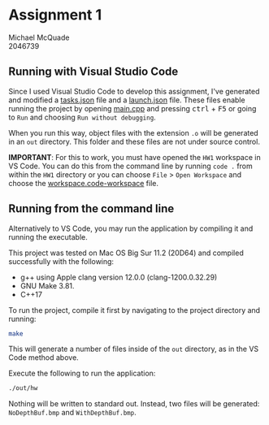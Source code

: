 # Assignment 1

Michael McQuade  
2046739

## Running with Visual Studio Code

Since I used Visual Studio Code to develop this assignment, I've generated and modified a [tasks.json](.vscode/tasks.json) file and a [launch.json](.vscode/launch.json) file. These files enable running the project by opening [main.cpp](src/main.cpp) and pressing <kbd>ctrl</kbd> + <kbd>F5</kbd> or going to `Run` and choosing `Run without debugging`.

When you run this way, object files with the extension `.o` will be generated in an `out` directory. This folder and these files are not under source control.

**IMPORTANT**: For this to work, you must have opened the `HW1` workspace in VS Code. You can do this from the command line by running `code .` from within the `HW1` directory or you can choose `File` > `Open Workspace` and choose the [workspace.code-workspace](workspace.code-workspace) file.

## Running from the command line

Alternatively to VS Code, you may run the application by compiling it and running the executable.

This project was tested on Mac OS Big Sur 11.2 (20D64) and compiled successfully with the following:

- g++ using Apple clang version 12.0.0 (clang-1200.0.32.29)
- GNU Make 3.81.
- C++17

To run the project, compile it first by navigating to the project directory and running:

```bash
make
```

This will generate a number of files inside of the `out` directory, as in the VS Code method above.

Execute the following to run the application:

```bash
./out/hw
```

Nothing will be written to standard out. Instead, two files will be generated: `NoDepthBuf.bmp` and `WithDepthBuf.bmp`.
